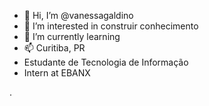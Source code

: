 - 👋 Hi, I’m @vanessagaldino
- 👀 I’m interested in  construir conhecimento
- 🌱 I’m currently learning
- 📫 Curitiba, PR
- Estudante de Tecnologia de Informação
- Intern at EBANX


.

<!---
vanessalopesgaldino/vanessalopesgaldino is a ✨ special ✨ repository because its `README.md` (this file) appears on your GitHub profile.
You can click the Preview link to take a look at your changes.
--->
